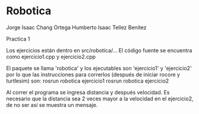 # Robotica
Jorge Isaac Chang Ortega
Humberto Isaac Tellez Benitez

Practica 1

Los ejercicios están dentro en src/robotica/...
El código fuente se encuentra como ejercicio1.cpp y ejercicio2.cpp

El paquete se llama 'robotica' y los ejecutables son 'ejercicio1' y 'ejercicio2' por lo que las instrucciones para correrlos (después de iniciar rocore y turtlesim) son:
rosrun robotica ejercicio1
rosrun robotica ejercicio2

Al correr el programa se ingresa distancia y después velocidad.
Es necesario que la distancia sea 2 veces mayor a la velocidad en el ejercicio2, de no ser así se muestra un mensaje.
